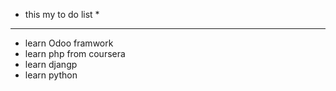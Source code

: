* this my to do list *
----------------------------------------------
- learn Odoo framwork
- learn php from coursera
- learn djangp
- learn python
